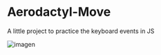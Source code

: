 # Aerodactyl-Move

A little project to practice the keyboard events in JS

![imagen](https://user-images.githubusercontent.com/80853132/200391102-4715fced-e07e-4097-90c0-e265c4423e49.png)
